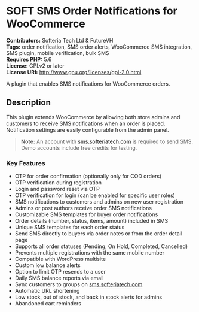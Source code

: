 # SOFT SMS Order Notifications for WooCommerce

**Contributors:** Softeria Tech Ltd & FutureVH  
**Tags:** order notification, SMS order alerts, WooCommerce SMS integration, SMS plugin, mobile verification, bulk SMS  
**Requires PHP:** 5.6  
**License:** GPLv2 or later  
**License URI:** http://www.gnu.org/licenses/gpl-2.0.html

A plugin that enables SMS notifications for WooCommerce orders.

## Description

This plugin extends WooCommerce by allowing both store admins and customers to receive SMS notifications when an order is placed. Notification settings are easily configurable from the admin panel.

> **Note:** An account with [sms.softeriatech.com](https://sms.softeriatech.com) is required to send SMS. Demo accounts include free credits for testing.

### Key Features

- OTP for order confirmation (optionally only for COD orders)
- OTP verification during registration
- Login and password reset via OTP
- OTP verification for login (can be enabled for specific user roles)
- SMS notifications to customers and admins on new user registration
- Admins or post authors receive order SMS notifications
- Customizable SMS templates for buyer order notifications
- Order details (number, status, items, amount) included in SMS
- Unique SMS templates for each order status
- Send SMS directly to buyers via order notes or from the order detail page
- Supports all order statuses (Pending, On Hold, Completed, Cancelled)
- Prevents multiple registrations with the same mobile number
- Compatible with WordPress multisite
- Custom low balance alerts
- Option to limit OTP resends to a user
- Daily SMS balance reports via email
- Sync customers to groups on [sms.softeriatech.com](https://sms.softeriatech.com)
- Automatic URL shortening
- Low stock, out of stock, and back in stock alerts for admins
- Abandoned cart reminders
